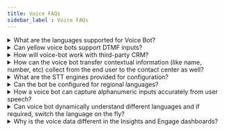```yaml
---
title: Voice FAQs
sidebar_label : Voice FAQs
---
```


  

<details>
<summary> What are the languages supported for Voice Bot? </summary>
<div>
<div> Language support depends on the STT/TTS engine selected. <a  href="https://learn.microsoft.com/en-us/azure/cognitive-services/speech-service/language-support?tabs=stt"> Languages supported in Microsoft engine. </a></div>
</div>
</details>

<details>
<summary>
Can yellow voice bots support DTMF inputs?
</summary>
<div>
<div> Yes, voice bots support both speech recognition and DTMF (keypad) inputs. <a  href="https://docs.yellow.ai/docs/cookbooks/voice-as-channel/usecases/dtmf"> Learn more here. </a>
</div>
</div>
</details>

<details>
<summary>
How will voice-bot work with third-party CRM?
</summary>
<div>
<div> It can integrate with any CRM for picking up information or posting back updates as long as we have APIs available to configure. </div>
</div>
</details>

<details>
<summary>
How can the voice bot transfer contextual information (like name, number, etc) collect from the end user to the contact center as well?
</summary> 
<div>
<div> We can use SIP Header transfer or Tonetag transfer to pass extra information while doing the call transfer. </div> 
</div>
</details>

<details>
<summary>
What are the STT engines provided for configuration?
</summary>
<div>
<div> Currently we have native integrations with Microsoft and Google for our STT services.</div>
</div>
</details>

  

<details>
<summary>
Can the bot be configured for regional languages?
</summary>
<div>
<div> Yes, a voice bot (same as a chatbot) can be configured for multiple languages.</div>
</div>
</details>

<details>
<summary>
How a voice bot can capture alphanumeric inputs accurately from user speech?
</summary>
<div>
<div> Accuracy depends on many factors like the complexity of the input, background noise, etc. If the list of these characters is available (for example a list of Product IDs or an Order ID) we can train the bot on the same using boost phrases. </div>
</div>
</details>

<details>
<summary>
Can voice bot dynamically understand different languages and if required, switch the language on the fly?
</summary>
<div>
<div> Yes, this can be done using the Auto-Language Detection feature. Currently, this is under Beta. <a  href="https://docs.yellow.ai/docs/cookbooks/voice-as-channel/usecases/languagedetection"> Learn more here. </a>  </div>
</div>
</details>

<details>
<summary>
Why is the voice data different in the Insights and Engage dashboards?
</summary>
<div>
In Engage, there is a 2-5 minute window for checking the status of voice campaign calls. During this time, calls are queued in the voice queue. The status is then sent in the notification report. If the call status remains unchanged after this period, Engage considers the calls as failed to connect and moves the users to the next node. Hence, there might be a mismatch in the data displayed on the Insights vs. Engage dashboards/reports.
</div>
</details>